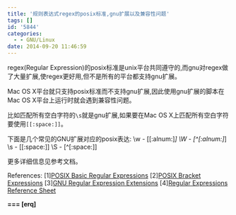 ```yaml
---
title: '规则表达式regex的posix标准,gnu扩展以及兼容性问题'
tags: []
id: '5844'
categories:
  - - GNU/Linux
date: 2014-09-20 11:46:59
---
```



<!-- more -->
regex(Regular Expression)的posix标准是unix平台共同遵守的,而gnu对regex做了大量扩展,使regex更好用,但不是所有的平台都支持gnu扩展。

Mac OS X平台就只支持posix标准而不支持gnu扩展,因此使用gnu扩展的脚本在Mac OS X平台上运行时就会遇到兼容性问题。

比如匹配所有空白字符的`\s`就是gnu扩展,如果要在Mac OS X上匹配所有空白字符要使用`[[:space:]]`。

下面是几个常见的GNU扩展对应的posix表达:
\\w - \[\[:alnum:\]_\]
\\W - \[^\[:alnum:\]_\]
\\s - \[\[:space:\]\]
\\S - \[^\[:space:\]\]

更多详细信息见参考文档。

References:
\[1\][POSIX Basic Regular Expressions](http://www.regular-expressions.info/posix.html)
\[2\][POSIX Bracket Expressions](http://www.regular-expressions.info/posixbrackets.html)
\[3\][GNU Regular Expression Extensions](http://www.regular-expressions.info/gnu.html)
\[4\][Regular Expressions Reference Sheet](http://people.freebsd.org/~lofi/reference.html)

**\===
\[erq\]**